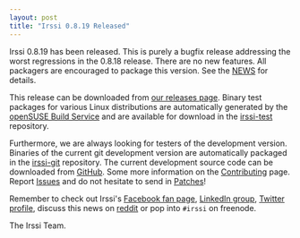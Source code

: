 ```yaml
---
layout: post
title: "Irssi 0.8.19 Released"
---
```


Irssi 0.8.19 has been released. This is purely a bugfix release addressing
the worst regressions in the 0.8.18 release. There are no new features. 
All packagers are encouraged to package this version. See the
[NEWS](/NEWS/#v0-8-19) for
details.


This release can be downloaded from [our releases
page](/NEWS/#v0-8-19). Binary test packages for
various Linux distributions are automatically generated by the
[openSUSE Build Service](https://build.opensuse.org/) and are available for
download in the
[irssi-test](https://download.opensuse.org/repositories/home:/ailin_nemui:/irssi-test/)
repository.

Furthermore, we are always looking for testers of the development version. Binaries
of the current git development version are automatically packaged in the
[irssi-git](https://download.opensuse.org/repositories/home:/ailin_nemui:/irssi-git/)
repository. The current development source code can be downloaded from
[GitHub](https://github.com/irssi/irssi). Some more information on the
[Contributing](https://irssi.org/development/) page.
Report [Issues](https://github.com/irssi/irssi/issues) and  do not hesitate to send in
[Patches](https://github.com/irssi/irssi/pulls)!

Remember to check out Irssi's [Facebook fan
page](https://facebook.com/irssi), [LinkedIn
group](https://www.linkedin.com/groups?gid=147751), [Twitter
profile](https://twitter.com/IrssiProject),
discuss this news on [reddit](https://www.reddit.com/r/linux/comments/4brrb7)
or pop into `#irssi` on freenode.

The Irssi Team.
